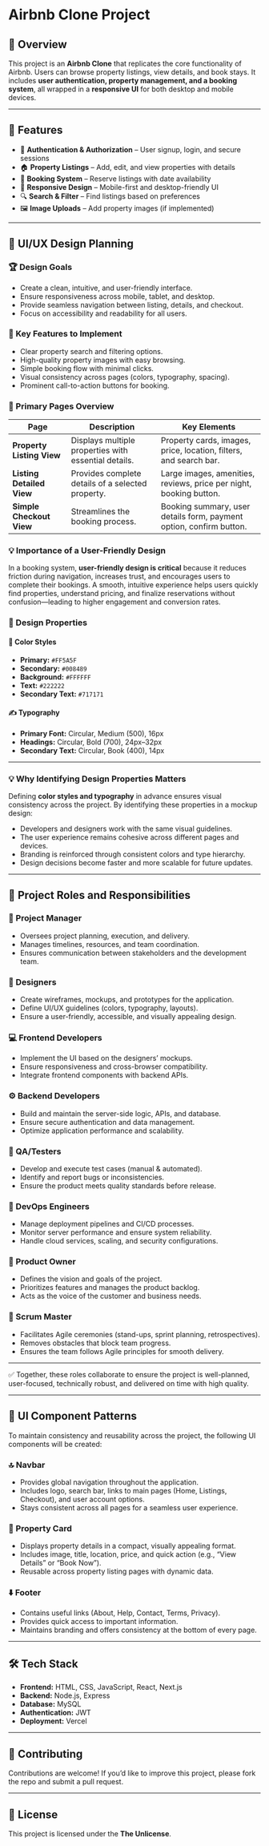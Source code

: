 # Airbnb Clone Project

## 📌 Overview

This project is an **Airbnb Clone** that replicates the core functionality of Airbnb. Users can browse property listings, view details, and book stays. It includes **user authentication, property management, and a booking system**, all wrapped in a **responsive UI** for both desktop and mobile devices.

---

## 🚀 Features

* 🔑 **Authentication & Authorization** – User signup, login, and secure sessions
* 🏠 **Property Listings** – Add, edit, and view properties with details
* 📅 **Booking System** – Reserve listings with date availability
* 📱 **Responsive Design** – Mobile-first and desktop-friendly UI
* 🔍 **Search & Filter** – Find listings based on preferences
* 🖼 **Image Uploads** – Add property images (if implemented)

---

## 🎨 UI/UX Design Planning  

### 🏆 Design Goals  
- Create a clean, intuitive, and user-friendly interface.  
- Ensure responsiveness across mobile, tablet, and desktop.  
- Provide seamless navigation between listing, details, and checkout.  
- Focus on accessibility and readability for all users.  

### 🔑 Key Features to Implement  
- Clear property search and filtering options.  
- High-quality property images with easy browsing.  
- Simple booking flow with minimal clicks.  
- Visual consistency across pages (colors, typography, spacing).  
- Prominent call-to-action buttons for booking.  

### 📄 Primary Pages Overview  

| Page | Description | Key Elements |  
|------|-------------|--------------|  
| **Property Listing View** | Displays multiple properties with essential details. | Property cards, images, price, location, filters, and search bar. |  
| **Listing Detailed View** | Provides complete details of a selected property. | Large images, amenities, reviews, price per night, booking button. |  
| **Simple Checkout View** | Streamlines the booking process. | Booking summary, user details form, payment option, confirm button. |  

### 💡 Importance of a User-Friendly Design  
In a booking system, **user-friendly design is critical** because it reduces friction during navigation, increases trust, and encourages users to complete their bookings. A smooth, intuitive experience helps users quickly find properties, understand pricing, and finalize reservations without confusion—leading to higher engagement and conversion rates.

### 🎨 Design Properties  

#### 🎨 Color Styles  
- **Primary:** `#FF5A5F`  
- **Secondary:** `#008489`  
- **Background:** `#FFFFFF`  
- **Text:** `#222222`  
- **Secondary Text:** `#717171`  

#### ✍️ Typography  
- **Primary Font:** Circular, Medium (500), 16px  
- **Headings:** Circular, Bold (700), 24px–32px  
- **Secondary Text:** Circular, Book (400), 14px  

---

### 💡 Why Identifying Design Properties Matters  
Defining **color styles and typography** in advance ensures visual consistency across the project. By identifying these properties in a mockup design:  
- Developers and designers work with the same visual guidelines.  
- The user experience remains cohesive across different pages and devices.  
- Branding is reinforced through consistent colors and type hierarchy.  
- Design decisions become faster and more scalable for future updates.  

---

## 👥 Project Roles and Responsibilities  

### 📌 Project Manager  
- Oversees project planning, execution, and delivery.  
- Manages timelines, resources, and team coordination.  
- Ensures communication between stakeholders and the development team.  

### 🎨 Designers  
- Create wireframes, mockups, and prototypes for the application.  
- Define UI/UX guidelines (colors, typography, layouts).  
- Ensure a user-friendly, accessible, and visually appealing design.  

### 💻 Frontend Developers  
- Implement the UI based on the designers’ mockups.  
- Ensure responsiveness and cross-browser compatibility.  
- Integrate frontend components with backend APIs.  

### ⚙️ Backend Developers  
- Build and maintain the server-side logic, APIs, and database.  
- Ensure secure authentication and data management.  
- Optimize application performance and scalability.  

### 🧪 QA/Testers  
- Develop and execute test cases (manual & automated).  
- Identify and report bugs or inconsistencies.  
- Ensure the product meets quality standards before release.  

### 🚀 DevOps Engineers  
- Manage deployment pipelines and CI/CD processes.  
- Monitor server performance and ensure system reliability.  
- Handle cloud services, scaling, and security configurations.  

### 👑 Product Owner  
- Defines the vision and goals of the project.  
- Prioritizes features and manages the product backlog.  
- Acts as the voice of the customer and business needs.  

### 📢 Scrum Master  
- Facilitates Agile ceremonies (stand-ups, sprint planning, retrospectives).  
- Removes obstacles that block team progress.  
- Ensures the team follows Agile principles for smooth delivery.  

---

✅ Together, these roles collaborate to ensure the project is well-planned, user-focused, technically robust, and delivered on time with high quality.  


---

## 🧩 UI Component Patterns  

To maintain consistency and reusability across the project, the following UI components will be created:  

### 🔝 Navbar  
- Provides global navigation throughout the application.  
- Includes logo, search bar, links to main pages (Home, Listings, Checkout), and user account options.  
- Stays consistent across all pages for a seamless user experience.  

### 🏡 Property Card  
- Displays property details in a compact, visually appealing format.  
- Includes image, title, location, price, and quick action (e.g., “View Details” or “Book Now”).  
- Reusable across property listing pages with dynamic data.  

### ⬇️ Footer  
- Contains useful links (About, Help, Contact, Terms, Privacy).  
- Provides quick access to important information.  
- Maintains branding and offers consistency at the bottom of every page.  


---

## 🛠 Tech Stack

* **Frontend:** HTML, CSS, JavaScript, React, Next.js
* **Backend:** Node.js, Express
* **Database:** MySQL
* **Authentication:** JWT
* **Deployment:** Vercel

---

## 🤝 Contributing

Contributions are welcome! If you’d like to improve this project, please fork the repo and submit a pull request.

---

## 📜 License

This project is licensed under the **The Unlicense**.
